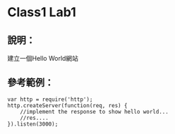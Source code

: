 Class1 Lab1
====

## 說明：

建立一個Hello World網站

## 參考範例：

```
var http = require('http');
http.createServer(function(req, res) {
	//implement the response to show hello world...
	//res....
}).listen(3000);
```

